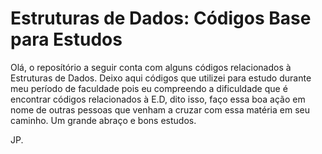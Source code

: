# Estruturas de Dados: Códigos Base para Estudos

<p>Olá, o reposítório a seguir conta com alguns códigos relacionados à Estruturas de Dados. Deixo aqui códigos que utilizei para estudo durante meu período de faculdade pois eu compreendo a dificuldade que é encontrar códigos relacionados à E.D, dito isso, faço essa boa ação em nome de outras pessoas que venham a cruzar com essa matéria em seu caminho. Um grande abraço e bons estudos.</p>


JP.
